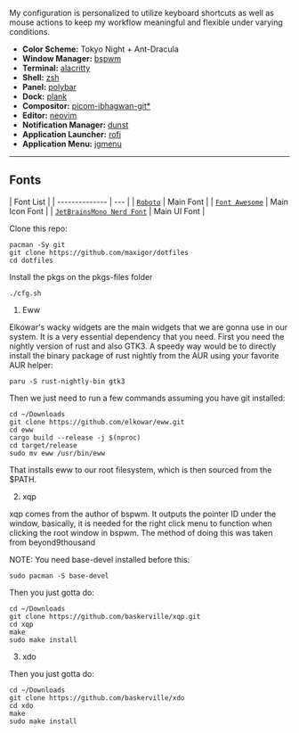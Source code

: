 My configuration is personalized to utilize keyboard shortcuts as well as mouse actions to keep my workflow meaningful and flexible under varying conditions.

- **Color Scheme:** Tokyo Night + Ant-Dracula
- **Window Manager:** [bspwm](https://github.com/baskerville/bspwm)
- **Terminal:** [alacritty](https://github.com/alacritty/alacritty)
- **Shell:** [zsh](https://www.zsh.org/)
- **Panel:** [polybar](https://github.com/polybar/polybar)
- **Dock:** [plank](https://github.com/ricotz/plank)
- **Compositor:** [picom-ibhagwan-git*](https://github.com/ibhagwan/picom-ibhagwan-git)
- **Editor:** [neovim](https://github.com/neovim/neovim)
- **Notification Manager:** [dunst](https://github.com/dunst-project/dunst)
- **Application Launcher:** [rofi](https://github.com/davatorium/rofi)
- **Application Menu:** [jgmenu](https://github.com/johanmalm/jgmenu)
*****

## Fonts
| Font List |
| -------------- | --- |
| [`Roboto`](https://github.com/googlefonts/roboto) | Main Font |
| [`Font Awesome`](https://github.com/FortAwesome/Font-Awesome) | Main Icon Font |
| [`JetBrainsMono Nerd Font`](https://github.com/jtbx/jetbrainsmono-nerdfont) | Main UI Font |

Clone this repo:
 ```
pacman -Sy git
git clone https://github.com/maxigor/dotfiles
cd dotfiles
```

Install the pkgs on the pkgs-files folder

```
./cfg.sh

```

1. Eww

Elkowar's wacky widgets are the main widgets that we are gonna use in our system. It is a very essential dependency that you need. First you need the nightly version of rust and also GTK3. A speedy way would be to directly install the binary package of rust nightly from the AUR using your favorite AUR helper:


```
paru -S rust-nightly-bin gtk3
```
Then we just need to run a few commands assuming you have git installed:

```
cd ~/Downloads
git clone https://github.com/elkowar/eww.git
cd eww
cargo build --release -j $(nproc)
cd target/release
sudo mv eww /usr/bin/eww
```
That installs eww to our root filesystem, which is then sourced from the $PATH.

2. xqp

xqp comes from the author of bspwm. It outputs the pointer ID under the window, basically, it is needed for the right click menu to function when clicking the root window in bspwm. The method of doing this was taken from beyond9thousand

NOTE: You need base-devel installed before this:

```
sudo pacman -S base-devel
```

Then you just gotta do:
```
cd ~/Downloads
git clone https://github.com/baskerville/xqp.git
cd xqp
make
sudo make install
```

3. xdo

Then you just gotta do:
```
cd ~/Downloads
git clone https://github.com/baskerville/xdo
cd xdo
make
sudo make install
```
